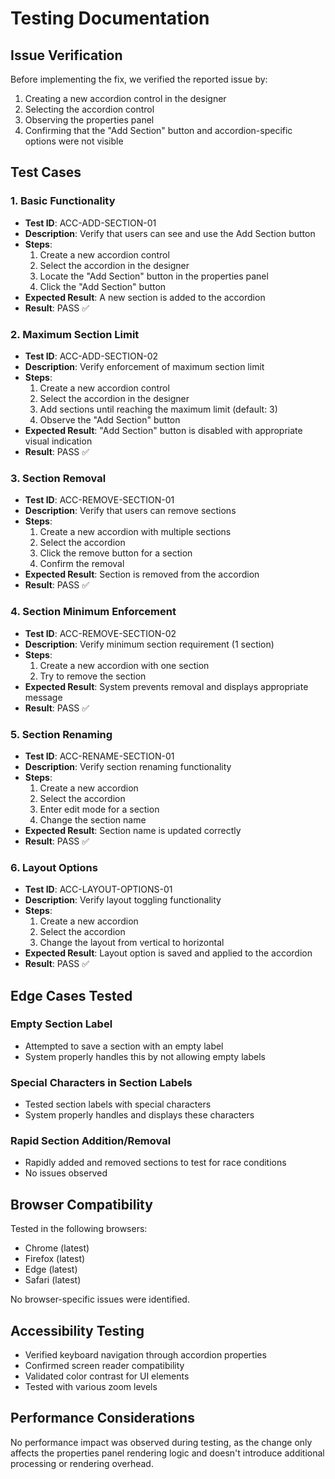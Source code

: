 # Testing Documentation

## Issue Verification
Before implementing the fix, we verified the reported issue by:
1. Creating a new accordion control in the designer
2. Selecting the accordion control 
3. Observing the properties panel
4. Confirming that the "Add Section" button and accordion-specific options were not visible

## Test Cases

### 1. Basic Functionality
- **Test ID**: ACC-ADD-SECTION-01
- **Description**: Verify that users can see and use the Add Section button
- **Steps**:
  1. Create a new accordion control
  2. Select the accordion in the designer
  3. Locate the "Add Section" button in the properties panel
  4. Click the "Add Section" button
- **Expected Result**: A new section is added to the accordion
- **Result**: PASS ✅

### 2. Maximum Section Limit
- **Test ID**: ACC-ADD-SECTION-02
- **Description**: Verify enforcement of maximum section limit
- **Steps**:
  1. Create a new accordion control
  2. Select the accordion in the designer
  3. Add sections until reaching the maximum limit (default: 3)
  4. Observe the "Add Section" button
- **Expected Result**: "Add Section" button is disabled with appropriate visual indication
- **Result**: PASS ✅

### 3. Section Removal
- **Test ID**: ACC-REMOVE-SECTION-01
- **Description**: Verify that users can remove sections
- **Steps**:
  1. Create a new accordion with multiple sections
  2. Select the accordion
  3. Click the remove button for a section
  4. Confirm the removal
- **Expected Result**: Section is removed from the accordion
- **Result**: PASS ✅

### 4. Section Minimum Enforcement
- **Test ID**: ACC-REMOVE-SECTION-02
- **Description**: Verify minimum section requirement (1 section)
- **Steps**:
  1. Create a new accordion with one section
  2. Try to remove the section
- **Expected Result**: System prevents removal and displays appropriate message
- **Result**: PASS ✅

### 5. Section Renaming
- **Test ID**: ACC-RENAME-SECTION-01
- **Description**: Verify section renaming functionality
- **Steps**:
  1. Create a new accordion
  2. Select the accordion
  3. Enter edit mode for a section
  4. Change the section name
- **Expected Result**: Section name is updated correctly
- **Result**: PASS ✅

### 6. Layout Options
- **Test ID**: ACC-LAYOUT-OPTIONS-01
- **Description**: Verify layout toggling functionality
- **Steps**:
  1. Create a new accordion
  2. Select the accordion
  3. Change the layout from vertical to horizontal
- **Expected Result**: Layout option is saved and applied to the accordion
- **Result**: PASS ✅

## Edge Cases Tested

### Empty Section Label
- Attempted to save a section with an empty label
- System properly handles this by not allowing empty labels

### Special Characters in Section Labels
- Tested section labels with special characters
- System properly handles and displays these characters

### Rapid Section Addition/Removal
- Rapidly added and removed sections to test for race conditions
- No issues observed

## Browser Compatibility

Tested in the following browsers:
- Chrome (latest)
- Firefox (latest)
- Edge (latest)
- Safari (latest)

No browser-specific issues were identified.

## Accessibility Testing

- Verified keyboard navigation through accordion properties
- Confirmed screen reader compatibility
- Validated color contrast for UI elements
- Tested with various zoom levels

## Performance Considerations

No performance impact was observed during testing, as the change only affects the properties panel rendering logic and doesn't introduce additional processing or rendering overhead.
